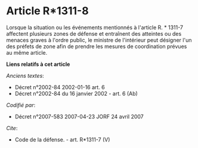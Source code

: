 # Article R*1311-8

Lorsque la situation ou les événements mentionnés à l'article R. * 1311-7 affectent plusieurs zones de défense et entraînent
des atteintes ou des menaces graves à l'ordre public, le ministre de l'intérieur peut désigner l'un des préfets de zone afin
de prendre les mesures de coordination prévues au même article.

**Liens relatifs à cet article**

_Anciens textes_:

  - Décret n°2002-84 2002-01-16 art. 6
  - Décret n°2002-84 du 16 janvier 2002 - art. 6 (Ab)

_Codifié par_:

  - Décret n°2007-583 2007-04-23 JORF 24 avril 2007

_Cite_:

  - Code de la défense. - art. R*1311-7 (V)
